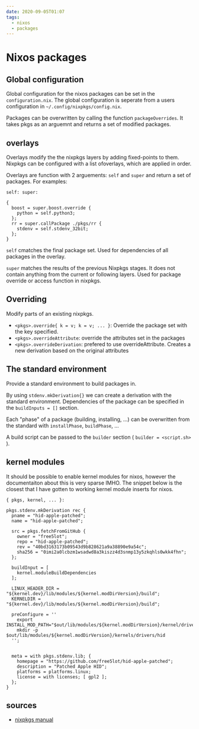 ```yaml
---
date: 2020-09-05T01:07
tags:
  - nixos
  - packages
---
```


# Nixos packages

## Global configuration

Global configuration for the nixos packages can be set in the `configuration.nix`. The global
configuration is seperate from a users configuration in `~/.config/nixpkgs/config.nix`.

Packages can be overwritten by calling the function `packageOverrides`. It takes pkgs as an
arguemnt and returns a set of modified packages.

## overlays

Overlays modify the the nixpkgs layers by adding fixed-points to them. Nixpkgs can be configured
with a list ofoverlays, which are applied in order.

Overlays are function with 2 arguements: `self` and `super` and return a set of packages. For
examples:

```
self: super:

{
  boost = super.boost.override {
    python = self.python3;
  };
  rr = super.callPackage ./pkgs/rr {
    stdenv = self.stdenv_32bit;
  };
}
```

`self` cmatches the final package set. Used for dependencies of all packages in the overlay.

`super` matches the results of the previous Nixpkgs stages. It does not contain anything from the
current or following layers. Used for package override or access function in nixpkgs.

## Overriding

Modify parts of an existing nixpkgs.

* `<pkgs>.override{ k = v; k = v; ... }`: Override the package set with the key specified.
* `<pkgs>.overrideAttribute`: override the attributes set in the packages
* `<pkgs>.overrideDerivation`: prefered to use overrideAttribute. Creates a new derivation based on
  the original attributes

## The standard environment

Provide a standard environment to build packages in.

By using `stdenv.mkDerivation{}` we can create a derivation with the standard environment.
Dependencies of the package can be specified in the `buildInputs = []` section.

Each "phase" of a package (building, installing, ...) can be overwritten from the standard with
`installPhase`, `buildPhase`, ...

A build script can be passed to the `builder` section ( `builder = <script.sh>` ).

## kernel modules

It should be possible to enable kernel modules for nixos, however the
documentaiton about this is very sparse IMHO. The snippet below is the closest
that I have gotten to working kernel module inserts for nixos.

```
{ pkgs, kernel, ... }:

pkgs.stdenv.mkDerivation rec {
  pname = "hid-apple-patched";
  name = "hid-apple-patched";

  src = pkgs.fetchFromGitHub {
    owner = "free5lot";
    repo = "hid-apple-patched";
    rev = "40bd3163173b09543d9b828621a9a38890e9a54c";
    sha256 = "0imi2a0lcbzm1wsadwd8a3kiszz4d3snmp13y5zkqhls0wkk4fhn";
  };

  buildInput = [
    kernel.moduleBuildDependencies
  ];

  LINUX_HEADER_DIR = "${kernel.dev}/lib/modules/${kernel.modDirVersion}/build";
  KERNELDIR = "${kernel.dev}/lib/modules/${kernel.modDirVersion}/build";

  preConfigure = ''
    export INSTALL_MOD_PATH="$out/lib/modules/${kernel.modDirVersion}/kernel/drivers/hid";
    mkdir -p $out/lib/modules/${kernel.modDirVersion}/kernels/drivers/hid
  '';


  meta = with pkgs.stdenv.lib; {
    homepage = "https://github.com/free5lot/hid-apple-patched";
    description = "Patched Apple HID";
    platforms = platforms.linux;
    license = with licenses; [ gpl2 ];
  };
}
```

## sources

* [nixpkgs manual](https://nixos.org/manual/nixpkgs/stable/#idm140737320645520)
